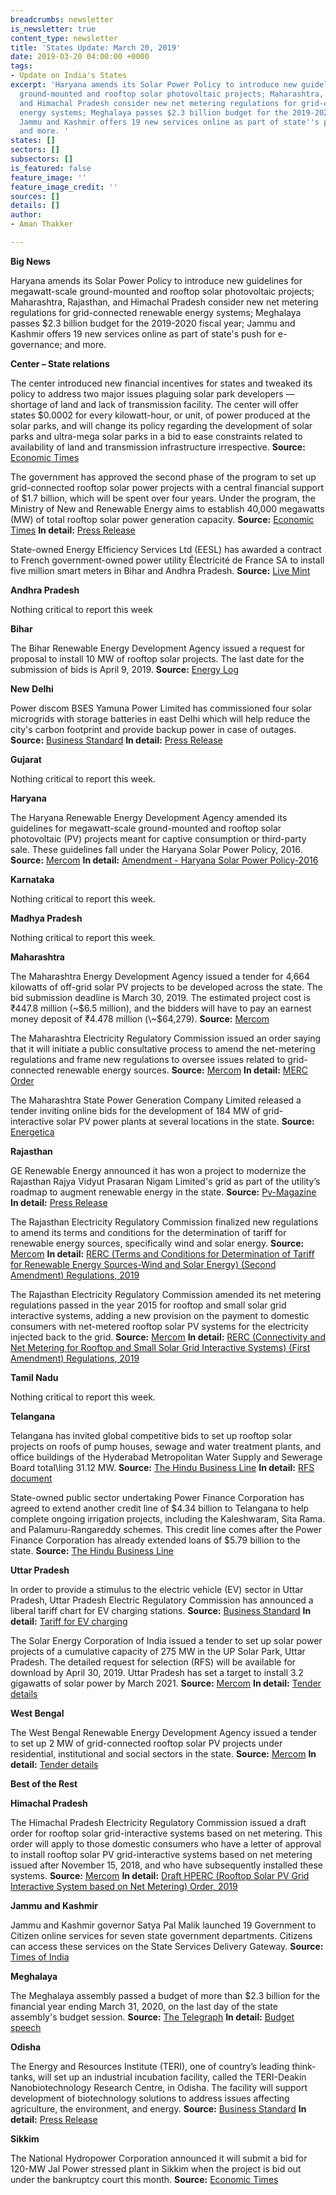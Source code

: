 ```yaml
---
breadcrumbs: newsletter
is_newsletter: true
content_type: newsletter
title: 'States Update: March 20, 2019'
date: 2019-03-20 04:00:00 +0000
tags:
- Update on India's States
excerpt: 'Haryana amends its Solar Power Policy to introduce new guidelines for megawatt-scale
  ground-mounted and rooftop solar photovoltaic projects; Maharashtra, Rajasthan,
  and Himachal Pradesh consider new net metering regulations for grid-connected renewable
  energy systems; Meghalaya passes $2.3 billion budget for the 2019-2020 fiscal year;
  Jammu and Kashmir offers 19 new services online as part of state''s push for e-governance;
  and more. '
states: []
sectors: []
subsectors: []
is_featured: false
feature_image: ''
feature_image_credit: ''
sources: []
details: []
author:
- Aman Thakker

---
```

**Big News**

Haryana amends its Solar Power Policy to introduce new guidelines for megawatt-scale ground-mounted and rooftop solar photovoltaic projects; Maharashtra, Rajasthan, and Himachal Pradesh consider new net metering regulations for grid-connected renewable energy systems; Meghalaya passes $2.3 billion budget for the 2019-2020 fiscal year; Jammu and Kashmir offers 19 new services online as part of state's push for e-governance; and more.

**Center – State relations**

The center introduced new financial incentives for states and tweaked its policy to address two major issues plaguing solar park developers — shortage of land and lack of transmission facility. The center will offer states $0.0002 for every kilowatt-hour, or unit, of power produced at the solar parks, and will change its policy regarding the development of solar parks and ultra-mega solar parks in a bid to ease constraints related to availability of land and transmission infrastructure irrespective. **Source:** [Economic Times](https://economictimes.indiatimes.com/industry/energy/states-to-get-sops-under-solar-park-scheme-2-0/articleshow/68348905.cms)

The government has approved the second phase of the program to set up grid-connected rooftop solar power projects with a central financial support of $1.7 billion, which will be spent over four years. Under the program, the Ministry of New and Renewable Energy aims to establish 40,000 megawatts (MW) of total rooftop solar power generation capacity. **Source:** [Economic Times](https://energy.economictimes.indiatimes.com/news/renewable/rooftop-solar-scheme-govt-approves-spending-rs-11814-crore-under-second-phase/68392290) **In detail:** [Press Release](http://www.pib.nic.in/Pressreleaseshare.aspx?PRID=1565282)

State-owned Energy Efficiency Services Ltd (EESL) has awarded a contract to French government-owned power utility Électricité de France SA to install five million smart meters in Bihar and Andhra Pradesh. **Source:** [Live Mint](https://www.livemint.com/industry/energy/france-edf-to-roll-out-smart-meters-in-bihar-and-andhra-pradesh-1552877936536.html)

**Andhra Pradesh**

Nothing critical to report this week

**Bihar**

The Bihar Renewable Energy Development Agency issued a request for proposal to install 10 MW of rooftop solar projects. The last date for the submission of bids is April 9, 2019. **Source:** [Energy Log](http://www.energy-log.in/bihar-announces-10mw-rooftop-solar-tender/)

**New Delhi**

Power discom BSES Yamuna Power Limited has commissioned four solar microgrids with storage batteries in east Delhi which will help reduce the city's carbon footprint and provide backup power in case of outages. **Source:** [Business Standard](https://www.business-standard.com/article/pti-stories/bypl-commissions-four-solar-microgrids-with-storage-batteries-in-east-delhi-119031200793_1.html) **In detail:** [Press Release](https://www.bsesdelhi.com/documents/73527/626545808/Micro_Solar_Grid_eng.pdf)

**Gujarat**

Nothing critical to report this week.

**Haryana**

The Haryana Renewable Energy Development Agency amended its guidelines for megawatt-scale ground-mounted and rooftop solar photovoltaic (PV) projects meant for captive consumption or third-party sale. These guidelines fall under the Haryana Solar Power Policy, 2016. **Source:** [Mercom](https://mercomindia.com/haryana-solar-policy-amended-waivers/) **In detail:** [Amendment - Haryana Solar Power Policy-2016](http://hareda.gov.in/writereaddata/news/hareda433526419.pdf)

**Karnataka**

Nothing critical to report this week.

**Madhya Pradesh**

Nothing critical to report this week.

**Maharashtra**

The Maharashtra Energy Development Agency issued a tender for 4,664 kilowatts of off-grid solar PV projects to be developed across the state. The bid submission deadline is March 30, 2019. The estimated project cost is ₹447.8 million (\~$6.5 million), and the bidders will have to pay an earnest money deposit of ₹4.478 million (\~$64,279). **Source:** [Mercom](https://mercomindia.com/maharashtra-ep-solar-tender-offgrid/)

The Maharashtra Electricity Regulatory Commission issued an order saying that it will initiate a public consultative process to amend the net-metering regulations and frame new regulations to oversee issues related to grid-connected renewable energy sources. **Source:** [Mercom](https://mercomindia.com/maharashtra-consult-public-net-metering/) **In detail:** [MERC Order](http://www.mercindia.org.in/pdf/Order%2058%2042/Order-20%20of%202019-07032019.pdf)

The Maharashtra State Power Generation Company Limited released a tender inviting online bids for the development of 184 MW of grid-interactive solar PV power plants at several locations in the state. **Source:** [Energetica](https://www.energetica-india.net/news/maharashtra-releases-tender-for-solar-projects-worth-184-mw-for-agricultural-feeders)

**Rajasthan**

GE Renewable Energy announced it has won a project to modernize the Rajasthan Rajya Vidyut Prasaran Nigam Limited's grid as part of the utility’s roadmap to augment renewable energy in the state. **Source:** [Pv-Magazine](https://www.pv-magazine-india.com/2019/03/15/smart-grid-management-in-rajasthan-will-be-indias-first/) **In detail:** [Press Release](https://www.genewsroom.com/press-releases/ge-modernize-rajasthan%E2%80%99s-transmission-grid-first-its-kind-advanced-grid-management)

The Rajasthan Electricity Regulatory Commission finalized new regulations to amend its terms and conditions for the determination of tariff for renewable energy sources, specifically wind and solar energy. **Source:** [Mercom](https://mercomindia.com/rajasthan-amends-regulations-to-determine-tariffs-for-solar-and-wind-projects/) **In detail:** [RERC (Terms and Conditions for Determination of Tariff for Renewable Energy Sources-Wind and Solar Energy) (Second Amendment) Regulations, 2019](http://rerc.rajasthan.gov.in/Orders/Order541.pdf)

The Rajasthan Electricity Regulatory Commission amended its net metering regulations passed in the year 2015 for rooftop and small solar grid interactive systems, adding a new provision on the payment to domestic consumers with net-metered rooftop solar PV systems for the electricity injected back to the grid. **Source:** [Mercom](https://mercomindia.com/rajasthan-amends-net-metering-rooftop-small-solar/) **In detail:** [RERC (Connectivity and Net Metering for Rooftop and Small Solar Grid Interactive Systems) (First Amendment) Regulations, 2019](http://rerc.rajasthan.gov.in/Orders/Order539.pdf)

**Tamil Nadu**

Nothing critical to report this week.

**Telangana**

Telangana has invited global competitive bids to set up rooftop solar projects on roofs of pump houses, sewage and water treatment plants, and office buildings of the Hyderabad Metropolitan Water Supply and Sewerage Board total\\ling 31.12 MW. **Source:** [The Hindu Business Line](https://www.thehindubusinessline.com/todays-paper/tp-others/tp-states/article26540022.ece) **In detail:** [RFS document](http://tsredco.telangana.gov.in/PDFs/TSREDCO_GCRT_HMWSSB_31_12MWp_RfS.pdf)

State-owned public sector undertaking Power Finance Corporation has agreed to extend another credit line of $4.34 billion to Telangana to help complete ongoing irrigation projects, including the Kaleshwaram, Sita Rama. and Palamuru-Rangareddy schemes. This credit line comes after the Power Finance Corporation has already extended loans of $5.79 billion to the state. **Source:** [The Hindu Business Line](https://www.thehindubusinessline.com/news/national/pfc-to-lend-30000-crore-to-telangana-irrigation-schemes/article26547182.ece)

**Uttar Pradesh**

In order to provide a stimulus to the electric vehicle (EV) sector in Uttar Pradesh, Uttar Pradesh Electric Regulatory Commission has announced a liberal tariff chart for EV charging stations. **Source:** [Business Standard](https://www.business-standard.com/article/economy-policy/up-energy-watchdog-announces-liberal-tariffs-for-electric-vehicle-charging-119030800601_1.html) **In detail:** [Tariff for EV charging](http://www.uperc.org/App_File/SM182019SuoMotoproceedingfordeterminationofTariffforElectricVehicleCharging-pdf38201915052PM.pdf)

The Solar Energy Corporation of India issued a tender to set up solar power projects of a cumulative capacity of 275 MW in the UP Solar Park, Uttar Pradesh. The detailed request for selection (RFS) will be available for download by April 30, 2019. Uttar Pradesh has set a target to install 3.2 gigawatts of solar power by March 2021. **Source:** [Mercom](https://mercomindia.com/seci-tender-275-mw-solar-projects-uttar-pradesh/) **In detail:** [Tender details](http://seci.co.in/show_whats_new.php?id=841)

**West Bengal**

The West Bengal Renewable Energy Development Agency issued a tender to set up 2 MW of grid-connected rooftop solar PV projects under residential, institutional and social sectors in the state. **Source:** [Mercom](https://mercomindia.com/west-bengal-install-2-mw-rooftop-solar-projects/) **In detail:** [Tender details](http://www.wbreda.org/wp-content/uploads/2019/02/NIeT-11.pdf)

**Best of the Rest**

**Himachal Pradesh**

The Himachal Pradesh Electricity Regulatory Commission issued a draft order for rooftop solar grid-interactive systems based on net metering. This order will apply to those domestic consumers who have a letter of approval to install rooftop solar PV grid-interactive systems based on net metering issued after November 15, 2018, and who have subsequently installed these systems. **Source:** [Mercom](https://mercomindia.com/himachal-draft-order-net-metering-rooftop-solar/) **In detail:** [Draft HPERC (Rooftop Solar PV Grid Interactive System based on Net Metering) Order, 2019](http://new1.hperc.org/File1/dordersolarpv19.pdf)

**Jammu and Kashmir**

Jammu and Kashmir governor Satya Pal Malik launched 19 Government to Citizen online services for seven state government departments. Citizens can access these services on the State Services Delivery Gateway. **Source:** [Times of India](https://timesofindia.indiatimes.com/india/jk-gov-launches-19-government-to-citizen-online-services/articleshowprint/68334986.cms)

**Meghalaya**

The Meghalaya assembly passed a budget of more than $2.3 billion for the financial year ending March 31, 2020, on the last day of the state assembly's budget session. **Source:** [The Telegraph](https://www.telegraphindia.com/states/north-east/meghalaya-passes-rs-16000cr-budget/cid/1686837) **In detail:** [Budget speech](http://meghalaya.gov.in/megcms/sites/default/files/documents/Budget%20Speech%202019-20.pdf)

**Odisha**

The Energy and Resources Institute (TERI), one of country’s leading think-tanks, will set up an industrial incubation facility, called the TERI-Deakin Nanobiotechnology Research Centre, in Odisha. The facility will support development of biotechnology solutions to address issues affecting agriculture, the environment, and energy. **Source:** [Business Standard](https://www.business-standard.com/article/economy-policy/teri-to-set-up-incubation-centre-in-odisha-for-biotech-solutions-119031300657_1.html) **In detail:** [Press Release](https://www.teriin.org/press-release/department-of-biotechnology-teri-nanobiotechnology-research)

**Sikkim**

The National Hydropower Corporation announced it will submit a bid for 120-MW Jal Power stressed plant in Sikkim when the project is bid out under the bankruptcy court this month. **Source:** [Economic Times](https://economictimes.indiatimes.com/industry/energy/power/nhpc-eyes-stressed-120-mw-jal-power-plant-in-sikkim/articleshow/68361793.cms)
